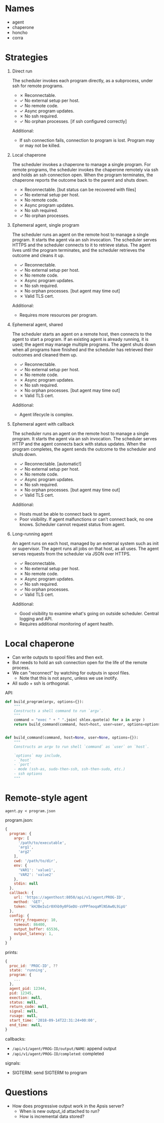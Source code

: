 # Names

- agent
- chaperone
- honcho
- corra


# Strategies

1. Direct run

    The scheduler invokes each program directly, as a subprocess, under ssh for
    remote programs.
    
    - ✗ Reconnectable.
    - ✓ No external setup per host.
    - ✓ No remote code.
    - ✓ Async program updates.
    - ✗ No ssh required.
    - ✓ No orphan processes.  [if ssh configured correctly]

    Additional:
    - If ssh connection fails, connection to program is lost.  Program may
      or may not be killed.


1. Local chaperone

    The scheduler invokes a chaperone to manage a single program.  For remote
    programs, the scheduler invokes the chaperone remotely via ssh and holds an
    ssh connection open.  When the program terminates, the chaperone reports the
    outcome back to the parent and shuts down.

    - ✗ Reconnectable.  [but status can be recovered with files]
    - ✓ No external setup per host.
    - ✗ No remote code.
    - ✗ Async program updates.
    - ✗ No ssh required.
    - ✓ No orphan processes.


1. Ephemeral agent, single program

    The scheduler runs an agent on the remote host to manage a single program.
    It starts the agent via an ssh invocation.  The scheduler serves HTTPS and
    the scheduler connects to it to retrieve status.  The agent lives until the
    program terminates, and the scheduler retrieves the outcome and cleans it
    up.
    
    - ✓ Reconnectable.
    - ✓ No external setup per host.
    - ✗ No remote code.
    - ✗ Async program updates.
    - ✗ No ssh required.
    - ✗ No orphan processes.  [but agent may time out]
    - ✗ Valid TLS cert.

    Additional:
    - Requires more resources per program.


1. Ephemeral agent, shared

    The scheduler starts an agent on a remote host, then connects to the agent
    to start a program.  If an existing agent is already running, it is used;
    the agent may manage multiple programs.  The agent shuts down when all
    programs have finished and the scheduler has retrieved their outcomes and
    cleaned them up.

    - ✓ Reconnectable.
    - ✓ No external setup per host.
    - ✗ No remote code.
    - ✗ Async program updates.
    - ✗ No ssh required.
    - ✗ No orphan processes.  [but agent may time out]
    - ✗ Valid TLS cert.

    Additional:
    - Agent lifecycle is complex.


1. Ephemeral agent with callback

    The scheduler runs an agent on the remote host to manage a single program.
    It starts the agent via an ssh invocation.  The scheduler serves HTTP and
    the agent connects back with status updates.  When the program completes,
    the agent sends the outcome to the scheduler and shuts down.

    - ✓ Reconnectable.  [automatic!]
    - ✓ No external setup per host.
    - ✗ No remote code.
    - ✓ Async program updates.
    - ✗ No ssh required.
    - ✗ No orphan processes.  [but agent may time out]
    - ✓ Valid TLS cert.
    
    Additional:
    - Hosts must be able to connect back to agent.
    - Poor visibility.  If agent malfunctions or can't connect back, no one
      knows.  Scheduler cannot request status from agent.


1. Long-running agent

    An agent runs on each host, managed by an external system such as init or
    supervisor.  The agent runs all jobs on that host, as all uses.  The
    agent serves requests from the scheduler via JSON over HTTPS.
    
    - ✓ Reconnectable.
    - ✗ No external setup per host.
    - ✗ No remote code.
    - ✗ Async program updates. 
    - ✓ No ssh required.
    - ✓ No orphan processes.
    - ✓ Valid TLS cert.

    Additional:

    - Good visibility to examine what's going on outside scheduler.  Central
      logging and API.
    - Requires additional monitoring of agent health.
    

# Local chaperone

- Can write outputs to spool files and then exit.
- But needs to hold an ssh connection open for the life of the remote process.
- We can "reconnect" by watching for outputs in spool files.
  - Note that this is not async, unless we use inotify.
- All sudo + ssh is orthogonal.

API:

```py
def build_program(argv, options={}):
    """
    Constructs a shell command to run `argv`.
    """
    command = "exec " + " ".join( shlex.quote(a) for a in argv )
    return build_command(command, host=host, user=user, options=options)


def build_command(command, host=None, user=None, options={}):
    """
    Constructs an argv to run shell `command` as `user` on `host`.

    `options` may include,
    - `host`
    - `port`
    - mode (ssh-as, sudo-then-ssh, ssh-then-sudo, etc.)
    - ssh options
    """

```



# Remote-style agent

```
agent.py < program.json
```


program.json:
```js
{
  program: {
    argv: [
      '/path/to/executable',
      'arg1',
      'arg2'
    ],
    cwd: '/path/to/dir',
    env: {
      'VAR1': 'value1',
      'VAR2': 'value2'
    },
    stdin: null
  },
  callback: {
    url: 'https://agenthost:8050/api/v1/agent/PROG-ID',
    method: 'GET',
    token: 'kHJBeIu1r0Xhb9y0FGeDU-sVPPfmoqaMlNSAw0L9ipU'
  },
  config: {
    retry_frequency: 10,
    timeout: 86400,
    output_buffer: 65536,
    output_latency: 1,
  }
}
```

prints:
```js
{
  proc_id: 'PROC-ID', ??
  state: 'running',
  program: {
    ...
  },
  agent_pid: 12344,
  pid: 12345,
  exection: null,
  status: null,
  return_code: null,
  signal: null,
  rusage: null,
  start_time: '2018-09-14T22:31:24+00:00',
  end_time: null,
}
```

callbacks:

- `/api/v1/agent/PROG-ID/output/NAME`: append output
- `/api/v1/agent/PROG-ID/completed`: completed

signals:

- SIGTERM: send SIGTERM to program


# Questions

- How does progressive output work in the Apsis server?
  - When is new output_id attached to run?
  - How is incremental data stored?
  
